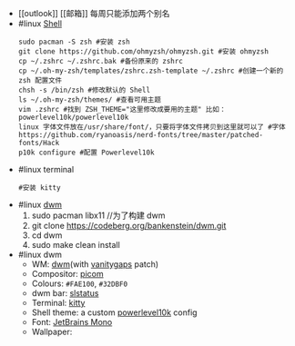 - [[outlook]] [[邮箱]] 每周只能添加两个别名
- #linux [Shell](https://blog.51cto.com/u_6364219/4920283)
  ```
  sudo pacman -S zsh #安装 zsh
  git clone https://github.com/ohmyzsh/ohmyzsh.git #安装 ohmyzsh
  cp ~/.zshrc ~/.zshrc.bak #备份原来的 zshrc
  cp ~/.oh-my-zsh/templates/zshrc.zsh-template ~/.zshrc #创建一个新的 zsh 配置文件
  chsh -s /bin/zsh #修改默认的 Shell
  ls ~/.oh-my-zsh/themes/ #查看可用主题
  vim .zshrc #找到 ZSH_THEME="这里修改成要用的主题" 比如：powerlevel10k/powerlevel10k
  linux 字体文件放在/usr/share/font/，只要将字体文件拷贝到这里就可以了 #字体 https://github.com/ryanoasis/nerd-fonts/tree/master/patched-fonts/Hack
  p10k configure #配置 Powerlevel10k
  ```
- #linux terminal  
  ```
  #安装 kitty
  ```
- #linux [dwm](https://codeberg.org/bankenstein/dwm)  
  1. sudo pacman libx11 //为了构建 dwm
  2. git clone https://codeberg.org/bankenstein/dwm.git
  3. cd dwm
  4. sudo make clean install
- #linux dwm  
  - WM: [dwm](https://dwm.suckless.org/)(with [vanitygaps](https://dwm.suckless.org/patches/vanitygaps/) patch)
  - Compositor: [picom](https://aur.archlinux.org/packages/picom-jonaburg-git)
  - Colours: `#FAE100`, `#32DBF0`
  - dwm bar: [slstatus](https://github.com/drkhsh/slstatus)
  - Terminal: [kitty](https://wiki.archlinux.org/title/Kitty)
  - Shell theme: a custom [powerlevel10k](https://github.com/romkatv/powerlevel10k) config
  - Font: [JetBrains Mono](https://www.jetbrains.com/lp/mono/)
  - Wallpaper: